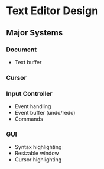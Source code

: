 # Text Editor Design

## Major Systems

### Document
- Text buffer

### Cursor

### Input Controller
- Event handling
- Event buffer (undo/redo)
- Commands

### GUI
- Syntax highlighting
- Resizable window
- Cursor highlighting